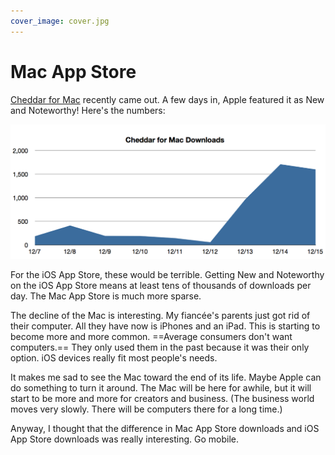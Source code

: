```yaml
---
cover_image: cover.jpg
---
```


# Mac App Store

[Cheddar for Mac](https://cheddarapp.com/mac/download) recently came out. A few days in, Apple featured it as New and Noteworthy! Here's the numbers:

![Chart](chart.png)

For the iOS App Store, these would be terrible. Getting New and Noteworthy on the iOS App Store means at least tens of thousands of downloads per day. The Mac App Store is much more sparse.

The decline of the Mac is interesting. My fiancée's parents just got rid of their computer. All they have now is iPhones and an iPad. This is starting to become more and more common. ==Average consumers don't want computers.== They only used them in the past because it was their only option. iOS devices really fit most people's needs.

It makes me sad to see the Mac toward the end of its life. Maybe Apple can do something to turn it around. The Mac will be here for awhile, but it will start to be more and more for creators and business. (The business world moves very slowly. There will be computers there for a long time.)

Anyway, I thought that the difference in Mac App Store downloads and iOS App Store downloads was really interesting. Go mobile.
